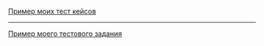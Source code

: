 [Пример моих тест кейсов](https://docs.google.com/spreadsheets/d/1zYA6ASPsqE5BjLP9Yl8r-37-JPiHhlYJxgpMmbDFslo/edit?usp=sharing)

---

[Пример моего тестового задания](https://docs.google.com/spreadsheets/d/143XEOlR8VBV5Vrd3H0-rpsRp0SyMY8mTy9dzeWeUiNQ/edit?usp=sharing)
